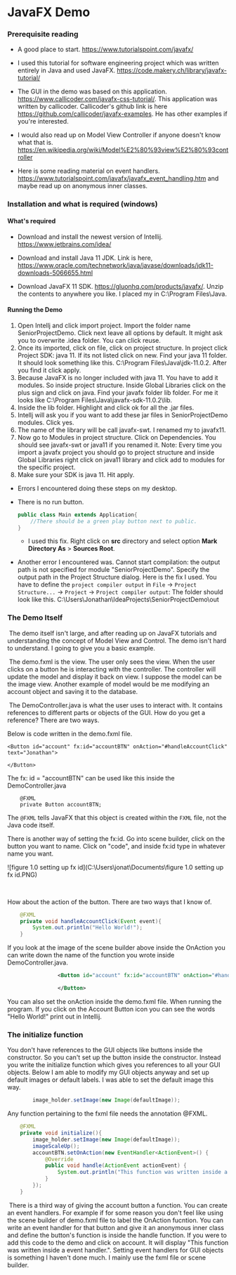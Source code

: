 # JavaFX Demo

### Prerequisite reading

- A good place to start. https://www.tutorialspoint.com/javafx/

- I used this tutorial for software engineering project which was written entirely in Java and used JavaFX. https://code.makery.ch/library/javafx-tutorial/

- The GUI in the demo was based on this application. https://www.callicoder.com/javafx-css-tutorial/. This application was written by callicoder. Callicoder's github link is here https://github.com/callicoder/javafx-examples. He has other examples if you're interested. 

- I would also read up on Model View Controller if anyone doesn't know what that is. https://en.wikipedia.org/wiki/Model%E2%80%93view%E2%80%93controller

- Here is some reading material on event handlers. https://www.tutorialspoint.com/javafx/javafx_event_handling.htm and maybe read up on anonymous inner classes.

  

### Installation and what is required (windows)

#### What's required

- Download and install the newest version of Intellij. https://www.jetbrains.com/idea/

- Download and install Java 11 JDK. Link is here, https://www.oracle.com/technetwork/java/javase/downloads/jdk11-downloads-5066655.html
- Download JavaFX 11 SDK. https://gluonhq.com/products/javafx/. Unzip the contents to anywhere you like. I placed my in C:\Program Files\Java.

#### Running the Demo

1. Open Intellj and click import project. Import the folder name SeniorProjectDemo. Click next leave all options by default. It might ask you to overwrite .idea folder. You can click reuse. 
2. Once its imported, click on file, click on project structure. In project click Project SDK: java 11. If its not listed click on new. Find your java 11 folder. It should look something like this. C:\Program Files\Java\jdk-11.0.2. After you find it click apply. 
3. Because JavaFX is no longer included with java 11. You have to add it modules. So inside project structure. Inside Global Libraries click on the plus sign and click on java. Find your javafx folder lib folder. For me it looks like C:\Program Files\Java\javafx-sdk-11.0.2\lib.
4. Inside the lib folder. Highlight and click ok for all the .jar files. 
5. Intellj will ask you if you want to add these jar files in SeniorProjectDemo modules. Click yes.
6. The name of the library will be call javafx-swt. I renamed my to javafx11. 
7. Now go to Modules in project structure. Click on Dependencies. You should see javafx-swt or java11 if you renamed it.  Note: Every time you import a javafx project you should go to project structure and inside Global Libraries right click on java11 library and click add to modules for the specific project. 
8. Make sure your SDK is java 11.  Hit apply.

- Errors I encountered doing these steps on my desktop. 

- There is no run button.

  ```Java
  public class Main extends Application{
      //There should be a green play button next to public.
  }
  ```

  - I used this fix. Right click on **src** directory and select option **Mark Directory As** > **Sources Root**.

- Another error I encountered was. Cannot start compilation: the output path is not specified for module "SeniorProjectDemo". Specify the output path in the Project Structure dialog. Here is the fix I used. You have to define the `project compiler output` in `File` -> `Project Structure...` -> `Project` -> `Project compiler output`: The folder should look like this. C:\Users\Jonathan\IdeaProjects\SeniorProjectDemo\out

### The Demo Itself

​	The demo itself isn't large, and after reading up on JavaFX tutorials and understanding the concept of Model View and Control. The demo isn't hard to understand. I going to give you a basic example.

​	The demo.fxml is the view. The user only sees the view. When the user clicks on a button he is interacting with the controller. The controller will update the model and display it back on view. I suppose the model can be the image view. Another example of model would be me modifying an account object and saving it to the database. 

​	The DemoController.java is what the user uses to interact with. It contains references to different parts or objects of the GUI. How do you get a reference? There are two ways.

Below is code written in the demo.fxml file.

```account button
<Button id="account" fx:id="accountBTN" onAction="#handleAccountClick" text="Jonathan">

</Button>
```

The fx: id = "accountBTN" can be used like this inside the DemoController.java 

```jav
    @FXML
    private Button accountBTN;
```

The `@FXML` tells JavaFX that this object is created within the `FXML` file, not the Java code itself.

There is another way of setting the fx:id. Go into scene builder, click on the button you want to name. Click on "code", and inside fx:id type in whatever name you want.

![figure 1.0 setting up fx id](C:\Users\jonat\Documents\figure 1.0 setting up fx id.PNG)

​    

How about the action of the button. There are two ways that I know of. 

```java
    @FXML
    private void handleAccountClick(Event event){
        System.out.println("Hello World!");
    }
```

If you look at the image of the scene builder above inside the OnAction you can write down the name of the function you wrote inside DemoController.java.

```xml
                <Button id="account" fx:id="accountBTN" onAction="#handleAccountClick" text="Jonathan">

                </Button>
```

You can also set the onAction inside the demo.fxml file. When running the program. If you click on the Account Button icon you can see the words "Hello World!" print out in Intellij.



### The initialize function

You don't have references to the GUI objects like buttons inside the constructor. So you can't set up the button inside the constructor. Instead you write the initialize function which gives you references to all your GUI objects.  Below I am able to modify my GUI objects anyway and set up default images or default labels. I was able to set the default image this way. 

```java
        image_holder.setImage(new Image(defaultImage));
```

Any function pertaining to the fxml file needs the annotation @FXML.

```java
    @FXML
    private void initialize(){
        image_holder.setImage(new Image(defaultImage));
        imageScaleUp();
        accountBTN.setOnAction(new EventHandler<ActionEvent>() {
            @Override
            public void handle(ActionEvent actionEvent) {
                System.out.println("This function was written inside a event handler.");
            }
        });
    }
```

​	There is a third way of giving the account button a function. You can create an event handlers. For example if for some reason you don't feel like using the scene builder of demo.fxml file to label the OnAction fucntion. You can write an event handler for that button and give it an anonymous inner class and define the button's function is inside the handle function. If you were to add this code to the demo and click on account. It will display "This function was written inside a event handler.". Setting event handlers for GUI objects is something I haven't done much. I mainly use the fxml file or scene builder.

​	







